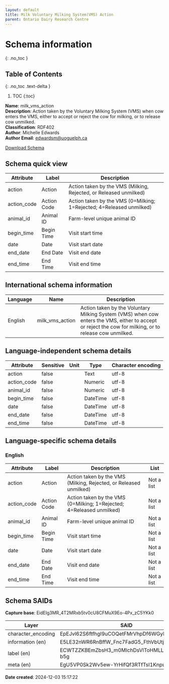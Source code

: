```yaml
---
layout: default  
title: Milk Voluntary Milking System(VMS) Action
parent: Ontario Dairy Research Centre  
---
```


# Schema information
{: .no_toc }

## Table of Contents
{: .no_toc .text-delta }

1. TOC
{:toc}

**Name**: milk_vms_action  
**Description**: Action taken by the Voluntary Milking System (VMS) when cow enters the VMS, either to accept or reject the cow for milking, or to release cow unmilked.  
**Classification**: RDF402  
**Author**: Michelle Edwards  
**Author Email**: edwardsm@uoguelph.ca  

[Download Schema](Schema_VMS_Action.zip) 

## Schema quick view

| Attribute | Label | Description |
| --- | --- | --- |
| action | Action | Action taken by the VMS (Milking, Rejected, or Released unmilked) |
| action_code | Action Code | Action taken by the VMS (0=Milking; 1=Rejected; 4=Released unmilked) |
| animal_id | Animal ID | Farm-level unique animal ID |
| begin_time | Begin Time | Visit start time |
| date | Date | Visit start date |
| end_date | End Date | Visit end date |
| end_time | End Time | Visit end time |

## International schema information

| Language | Name | Description |
| --- | --- | --- |
| English | milk_vms_action | Action taken by the Voluntary Milking System (VMS) when cow enters the VMS, either to accept or reject the cow for milking, or to release cow unmilked. |

## Language-independent schema details

| Attribute | Sensitive | Unit | Type | Character encoding |
| --- | --- | --- | --- | --- |
| action | false |  | Text | utf-8 |
| action_code | false |  | Numeric | utf-8 |
| animal_id | false |  | Numeric | utf-8 |
| begin_time | false |  | DateTime | utf-8 |
| date | false |  | DateTime | utf-8 |
| end_date | false |  | DateTime | utf-8 |
| end_time | false |  | DateTime | utf-8 |

## Language-specific schema details

### English

| Attribute | Label | Description | List |
| --- | --- | --- | --- |
| action | Action | Action taken by the VMS (Milking, Rejected, or Released unmilked) | Not a list |
| action_code | Action Code | Action taken by the VMS (0=Milking; 1=Rejected; 4=Released unmilked) | Not a list |
| animal_id | Animal ID | Farm-level unique animal ID | Not a list |
| begin_time | Begin Time | Visit start time | Not a list |
| date | Date | Visit start date | Not a list |
| end_date | End Date | Visit end date | Not a list |
| end_time | End Time | Visit end time | Not a list |

## Schema SAIDs

**Capture base**: EidEIg3MR_4T2MRxb5tv0cU8CFMuX9Eo-4Px_zC5YKk0

| Layer | SAID |
| --- | --- |
| character_encoding | EpEJvl62S6ftfhgI9uCOQetFMrVhpDf6WGyLTHFE9iqY |
| information (en) | E5LE32nWR6RnBffW_Fnc7FadG5_FthVbUtjIqxRc9k00 |
| label (en) | ECWTZZKBEmZbsH3_m0MIchDsVlToHMLLOyq3XL8G-b5g |
| meta (en) | EgU5VP0Sk2Wv5ew-YrHifQf3RTfTsI1Knpu6h7rXY41k |

**Date created**: 2024-12-03 15:17:22

